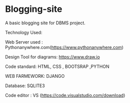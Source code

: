 # Blogging-site
A basic blogging site for DBMS project.


Technology Used:

Web Server used : Pythonanywhere.com(https://www.pythonanywhere.com)

Design Tool for diagrams: https://www.draw.io

Code standard:
            HTML, CSS , BOOTSRAP ,PYTHON

WEB FARMEWORK: DJANGO

Database:
             SQLITE3
             
Code editor  : VS (https://code.visualstudio.com/download)
